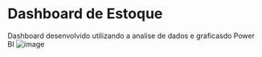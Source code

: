 # Dashboard de Estoque
Dashboard desenvolvido utilizando a analise de dados e graficasdo Power BI
![image](https://user-images.githubusercontent.com/62629414/197081557-fb4cd2eb-e87b-4624-a828-4ce542cc0ddf.png)
